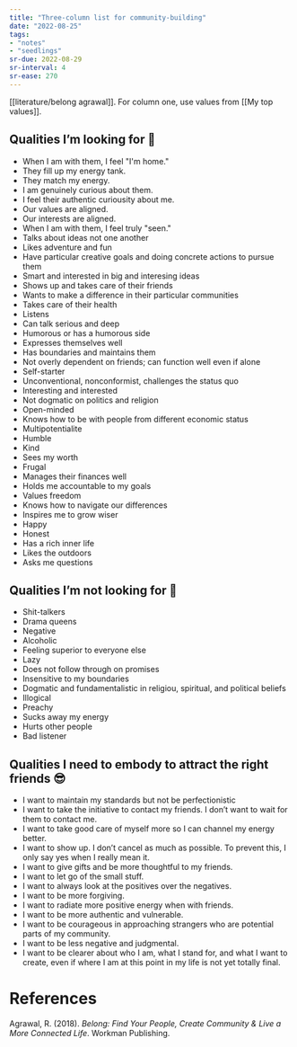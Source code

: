 ```yaml
---
title: "Three-column list for community-building"
date: "2022-08-25"
tags:
- "notes"
- "seedlings"
sr-due: 2022-08-29
sr-interval: 4
sr-ease: 270
---
```


[[literature/belong agrawal]]. For column one, use values from [[My top values]].

## Qualities I’m looking for 🙂

- When I am with them, I feel "I'm home."
- They fill up my energy tank.
- They match my energy.
- I am genuinely curious about them.
- I feel their authentic curiousity about me.
- Our values are aligned.
- Our interests are aligned.
- When I am with them, I feel truly "seen."
- Talks about ideas not one another
- Likes adventure and fun
- Have particular creative goals and doing concrete actions to pursue them
- Smart and interested in big and interesing ideas
- Shows up and takes care of their friends
- Wants to make a difference in their particular communities
- Takes care of their health
- Listens
- Can talk serious and deep
- Humorous or has a humorous side
- Expresses themselves well
- Has boundaries and maintains them
- Not overly dependent on friends; can function well even if alone
- Self-starter
- Unconventional, nonconformist, challenges the status quo
- Interesting and interested
- Not dogmatic on politics and religion
- Open-minded
- Knows how to be with people from different economic status
- Multipotentialite
- Humble
- Kind
- Sees my worth
- Frugal
- Manages their finances well
- Holds me accountable to my goals
- Values freedom
- Knows how to navigate our differences
- Inspires me to grow wiser
- Happy
- Honest
- Has a rich inner life
- Likes the outdoors
- Asks me questions

## Qualities I’m not looking for 🙁

- Shit-talkers
- Drama queens
- Negative
- Alcoholic
- Feeling superior to everyone else
- Lazy
- Does not follow through on promises
- Insensitive to my boundaries
- Dogmatic and fundamentalistic in religiou, spiritual, and political beliefs
- Illogical
- Preachy
- Sucks away my energy
- Hurts other people
- Bad listener

## Qualities I need to embody to attract the right friends 😎

- I want to maintain my standards but not be perfectionistic
- I want to take the initiative to contact my friends. I don’t want to wait for them to contact me.
- I want to take good care of myself more so I can channel my energy better.
- I want to show up. I don’t cancel as much as possible. To prevent this, I only say yes when I really mean it.
- I want to give gifts and be more thoughtful to my friends.
- I want to let go of the small stuff.
- I want to always look at the positives over the negatives.
- I want to be more forgiving.
- I want to radiate more positive energy when with friends.
- I want to be more authentic and vulnerable.
- I want to be courageous in approaching strangers who are potential parts of my community.
- I want to be less negative and judgmental.
- I want to be clearer about who I am, what I stand for, and what I want to create, even if  where I am at this point in my life is not yet totally final.

# References

Agrawal, R. (2018). _Belong: Find Your People, Create Community & Live a More Connected Life_. Workman Publishing.